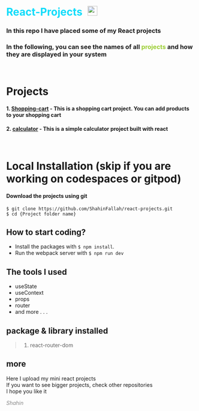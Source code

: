 
<h1 style = "color:#12dcfa;display:inline;border:none">React-Projects</h1>
<img src='https://uploadkon.ir/uploads/5e2619_24react-2.svg' width = "26px" height = '26px' style = "margin-left:10px":>

### In this repo I have placed some of my React projects

### In the following, you can see the names of all <span style = "color:yellowgreen">projects</span> and how they are displayed in your system
<br>

# Projects

#### 1. [Shopping-cart](https://github.com/ShahinFallah/react-projects/tree/main/shopping-cart) - This is a shopping cart project. You can add products to your shopping cart
#### 2. [calculator](https://github.com/ShahinFallah/react-projects/tree/main/calculator) - This is a simple calculator project built with react

<br>

# Local Installation (skip if you are working on codespaces or gitpod)

#### Download the projects using git

```
$ git clone https://github.com/ShahinFallah/react-projects.git
$ cd {Project folder name}
```

## How to start coding?

- Install the packages with  `$ npm install`.
- Run the webpack server with  `$ npm run dev`

## The tools I used

- useState<br>
- useContext<br>
- props<br>
- router<bt>
- and more . . .

## package & library installed

> 1. react-router-dom

## more

Here I upload my mini react projects<br>
If you want to see bigger projects, check other repositories<br>
I hope you like it

<i style = "color:#888">Shahin</i>

